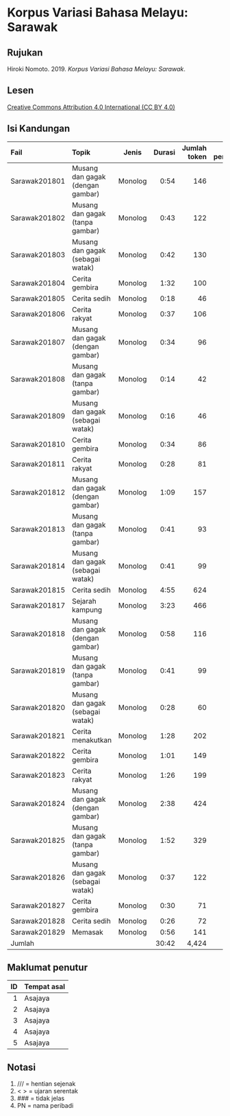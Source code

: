 # Korpus Variasi Bahasa Melayu: Sarawak
## Rujukan
Hiroki Nomoto. 2019. _Korpus Variasi Bahasa Melayu: Sarawak_.

## Lesen
[Creative Commons Attribution 4.0 International (CC BY 4.0)](https://creativecommons.org/licenses/by-nc-nd/4.0/deed.ms)

## Isi Kandungan
|Fail         |Topik                            |Jenis  |Durasi|Jumlah token|ID penutur|
|:------------|:--------------------------------|:-----:|-----:|-----------:|:--------:|
|Sarawak201801|Musang dan gagak (dengan gambar) |Monolog| 0:54 |  146       | 1        |
|Sarawak201802|Musang dan gagak (tanpa gambar)  |Monolog| 0:43 |  122       | 1        |
|Sarawak201803|Musang dan gagak (sebagai watak) |Monolog| 0:42 |  130       | 1        |
|Sarawak201804|Cerita gembira                   |Monolog| 1:32 |  100       | 1        |
|Sarawak201805|Cerita sedih                     |Monolog| 0:18 |   46       | 1        |
|Sarawak201806|Cerita rakyat                    |Monolog| 0:37 |  106       | 1        |
|Sarawak201807|Musang dan gagak (dengan gambar) |Monolog| 0:34 |   96       | 2        |
|Sarawak201808|Musang dan gagak (tanpa gambar)  |Monolog| 0:14 |   42       | 2        |
|Sarawak201809|Musang dan gagak (sebagai watak) |Monolog| 0:16 |   46       | 2        |
|Sarawak201810|Cerita gembira                   |Monolog| 0:34 |   86       | 2        |
|Sarawak201811|Cerita rakyat                    |Monolog| 0:28 |   81       | 2        |
|Sarawak201812|Musang dan gagak (dengan gambar) |Monolog| 1:09 |  157       | 3        |
|Sarawak201813|Musang dan gagak (tanpa gambar)  |Monolog| 0:41 |   93       | 3        |
|Sarawak201814|Musang dan gagak (sebagai watak) |Monolog| 0:41 |   99       | 3        |
|Sarawak201815|Cerita sedih                     |Monolog| 4:55 |  624       | 3        |
|Sarawak201817|Sejarah kampung                  |Monolog| 3:23 |  466       | 3        |
|Sarawak201818|Musang dan gagak (dengan gambar) |Monolog| 0:58 |  116       | 4        |
|Sarawak201819|Musang dan gagak (tanpa gambar)  |Monolog| 0:41 |   99       | 4        |
|Sarawak201820|Musang dan gagak (sebagai watak) |Monolog| 0:28 |   60       | 4        |
|Sarawak201821|Cerita menakutkan                |Monolog| 1:28 |  202       | 4        |
|Sarawak201822|Cerita gembira                   |Monolog| 1:01 |  149       | 4        |
|Sarawak201823|Cerita rakyat                    |Monolog| 1:26 |  199       | 4        |
|Sarawak201824|Musang dan gagak (dengan gambar) |Monolog| 2:38 |  424       | 5        |
|Sarawak201825|Musang dan gagak (tanpa gambar)  |Monolog| 1:52 |  329       | 5        |
|Sarawak201826|Musang dan gagak (sebagai watak) |Monolog| 0:37 |  122       | 5        |
|Sarawak201827|Cerita gembira                   |Monolog| 0:30 |   71       | 5        |
|Sarawak201828|Cerita sedih                     |Monolog| 0:26 |   72       | 5        |
|Sarawak201829|Memasak                          |Monolog| 0:56 |  141       | 5        |
|Jumlah       |                                 |       |30:42 |4,424       |          |

## Maklumat penutur
|ID|Tempat asal |
|-:|:-----------|
|1 |Asajaya     |
|2 |Asajaya     |
|3 |Asajaya     |
|4 |Asajaya     |
|5 |Asajaya     |

## Notasi

1. /// = hentian sejenak
1. < > = ujaran serentak
1. \#\#\# = tidak jelas
1. PN = nama peribadi
